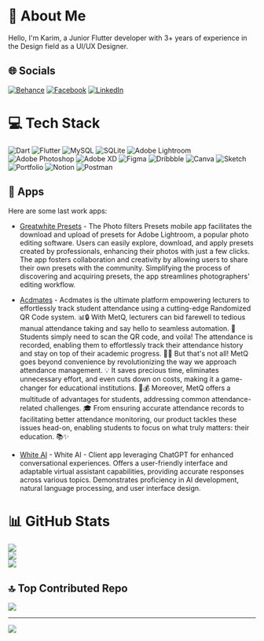 # 💫 About Me
Hello, I'm Karim, a Junior Flutter developer with 3+ years of experience in the Design field as a UI/UX Designer.

## 🌐 Socials
[![Behance](https://img.shields.io/badge/Behance-1769ff?logo=behance&logoColor=white)](https://www.behance.net/karimeltalawy1) [![Facebook](https://img.shields.io/badge/Facebook-%231877F2.svg?logo=Facebook&logoColor=white)](https://www.facebook.com/karim.eltalawy.7) [![LinkedIn](https://img.shields.io/badge/LinkedIn-%230077B5.svg?logo=linkedin&logoColor=white)](https://www.linkedin.com/in/karimeltalawy-44/)

# 💻 Tech Stack
![Dart](https://img.shields.io/badge/dart-%230175C2.svg?style=for-the-badge&logo=dart&logoColor=white) ![Flutter](https://img.shields.io/badge/Flutter-%2302569B.svg?style=for-the-badge&logo=Flutter&logoColor=white) ![MySQL](https://img.shields.io/badge/mysql-%2300f.svg?style=for-the-badge&logo=mysql&logoColor=white) ![SQLite](https://img.shields.io/badge/sqlite-%2307405e.svg?style=for-the-badge&logo=sqlite&logoColor=white) ![Adobe Lightroom](https://img.shields.io/badge/Adobe%20Lightroom-31A8FF.svg?style=for-the-badge&logo=Adobe%20Lightroom&logoColor=white) ![Adobe Photoshop](https://img.shields.io/badge/adobephotoshop-%2331A8FF.svg?style=for-the-badge&logo=adobephotoshop&logoColor=white) ![Adobe XD](https://img.shields.io/badge/Adobe%20XD-470137?style=for-the-badge&logo=Adobe%20XD&logoColor=#FF61F6) 	![Figma](https://img.shields.io/badge/figma-%23F24E1E.svg?style=for-the-badge&logo=figma&logoColor=white) ![Dribbble](https://img.shields.io/badge/Dribbble-EA4C89?style=for-the-badge&logo=dribbble&logoColor=white) ![Canva](https://img.shields.io/badge/Canva-%2300C4CC.svg?style=for-the-badge&logo=Canva&logoColor=white) ![Sketch](https://img.shields.io/badge/Sketch-FFB387?style=for-the-badge&logo=sketch&logoColor=black) ![Portfolio](https://img.shields.io/badge/Portfolio-%23000000.svg?style=for-the-badge&logo=firefox&logoColor=#FF7139) ![Notion](https://img.shields.io/badge/Notion-%23000000.svg?style=for-the-badge&logo=notion&logoColor=white) ![Postman](https://img.shields.io/badge/Postman-FF6C37?style=for-the-badge&logo=postman&logoColor=white)

## 📱 Apps

Here are some last work apps:

- [Greatwhite Presets](https://example.com/app1) - The Photo filters Presets mobile app facilitates the download and upload of presets for Adobe Lightroom, a popular photo editing software. Users can easily explore, download, and apply presets created by professionals, enhancing their photos with just a few clicks. The app fosters collaboration and creativity by allowing users to share their own presets with the community. Simplifying the process of discovering and acquiring presets, the app streamlines photographers' editing workflow.
- [Acdmates](https://example.com/app2) -  Acdmates is the ultimate platform empowering lecturers to effortlessly track student attendance using a cutting-edge Randomized QR Code system. 📊🔒 With MetQ, lecturers can bid farewell to tedious manual attendance taking and say hello to seamless automation. 🎯 Students simply need to scan the QR code, and voila! The attendance is recorded, enabling them to effortlessly track their attendance history and stay on top of their academic progress. 📝✅ But that's not all! MetQ goes beyond convenience by revolutionizing the way we approach attendance management. 💡 It saves precious time, eliminates unnecessary effort, and even cuts down on costs, making it a game-changer for educational institutions. 💪💰 Moreover, MetQ offers a multitude of advantages for students, addressing common attendance-related challenges. 🎓 From ensuring accurate attendance records to facilitating better attendance monitoring, our product tackles these issues head-on, enabling students to focus on what truly matters: their education. 📚✨


- [White AI](https://example.com/app3) - White AI - Client app leveraging ChatGPT for enhanced conversational experiences. Offers a user-friendly interface and adaptable virtual assistant capabilities, providing accurate responses across various topics. Demonstrates proficiency in AI development, natural language processing, and user interface design.

# 📊 GitHub Stats
![](https://github-readme-stats.vercel.app/api?username=karimeltalawyy&theme=dark&hide_border=true&include_all_commits=false&count_private=true)<br/>
![](https://github-readme-streak-stats.herokuapp.com/?user=karimeltalawyy&theme=dark&hide_border=true)<br/>
![](https://github-readme-stats.vercel.app/api/top-langs/?username=karimeltalawyy&theme=dark&hide_border=true&include_all_commits=false&count_private=true&layout=compact)

## 🔝 Top Contributed Repo
![](https://github-contributor-stats.vercel.app/api?username=karimeltalawyy&limit=5&theme=dark&combine_all_yearly_contributions=true)

---



[![](https://visitcount.itsvg.in/api?id=karimeltalawyy&icon=0&color=0)](https://visitcount.itsvg.in)

<!-- Proudly created with GPRM (https://gprm.itsvg.in) -->
